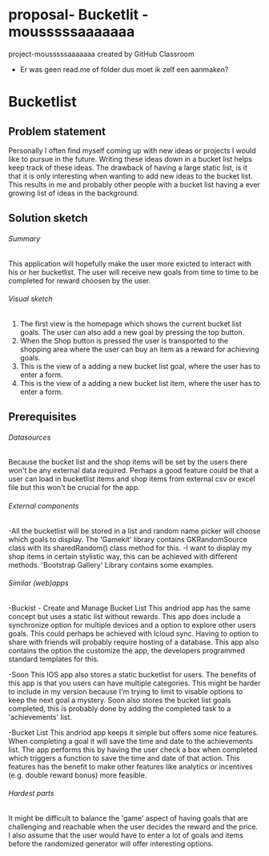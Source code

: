 # proposal- Bucketlit - mousssssaaaaaaa
project-mousssssaaaaaaa created by GitHub Classroom

* Er was geen read.me of folder dus moet ik zelf een aanmaken?

# Bucketlist

## Problem statement
Personally I often find myself coming up with new ideas or projects I would like to pursue in the future.
Writing these ideas down in a bucket list helps keep track of these ideas. 
The drawback of having a large static list, is it that it is only interesting when wanting to add new ideas to the bucket list. 
This results in me and probably other people with a bucket list having a ever growing list of ideas in the background.

## Solution sketch
###### Summary
This application will hopefully make the user more exicted to interact with his or her bucketlist. The user will receive new goals from time to time to be completed for reward choosen by the user. 

###### Visual sketch
1. The first view is the homepage which shows the current bucket list goals. The user can also add a new goal by pressing the top button. 
2. When the Shop button is pressed the user is transported to the shopping area where the user can buy an item as a reward for achieving goals.
3. This is the view of a adding a new bucket list goal, where the user has to enter a form.
4. This is the view of a adding a new bucket list item, where the user has to enter a form.

## Prerequisites
###### Datasources
Because the bucket list and the shop items will be set by the users there won't be any external data required. Perhaps a good feature could be that a user can load in bucketlist items and shop items from external csv or excel file but this won't be crucial for the app.  

###### External components
-All the bucketlist  will be stored in a list and random name picker will choose which goals to display. The 'Gamekit' library contains GKRandomSource  class with its sharedRandom() class method for this. 
-I want to display my shop items in certain stylistic way, this can be achieved with different methods. 'Bootstrap Gallery' Library contains some examples.  
###### Similar (web)apps
-Buckist - Create and Manage Bucket List
This andriod app has the same concept but uses a static list without rewards. This app does include a synchronize option for multiple devices and a option to explore other users goals. This could perhaps be achieved with Icloud sync. Having to option to share with friends will probably require hosting of a database. This app also contains the option the customize the app, the developers programmed standard templates for this.

-Soon
This IOS app also stores a static bucketlist for users. The benefits of this app is that you users can have multiple categories. This might be harder to include in my version because I'm trying to limit to visable options to keep the next goal a mystery. Soon also stores the bucket list goals completed, this is probably done by adding the completed task to a 'achievements' list. 

-Bucket List
This andriod app keeps it simple but offers some nice features. When completing a goal it will save the time and date to the achievements list. The app performs this by having the user check a box when completed which triggers a function to save the time and date of that action. This features has the benefit to make other features like analytics or incentives (e.g. double reward bonus) more feasible. 

###### Hardest parts 
It might be difficult to balance the 'game' aspect of having goals that are challenging and reachable when the user decides the reward and the price. I also assume that the user would have to enter a lot of goals and items before the randomized generator will offer interesting options. 



